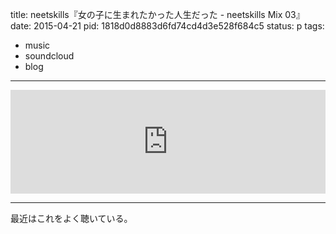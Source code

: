 title: neetskills『女の子に生まれたかった人生だった - neetskills Mix 03』
date: 2015-04-21
pid: 1818d0d8883d6fd74cd4d3e528f684c5
status: p
tags:
- music
- soundcloud
- blog
---

<iframe width="100%" height="166" scrolling="no" frameborder="no" src="https://w.soundcloud.com/player/?url=https%3A//api.soundcloud.com/tracks/188267589&amp;color=ff5500&amp;auto_play=false&amp;hide_related=false&amp;show_comments=true&amp;show_user=true&amp;show_reposts=false"></iframe>

----

最近はこれをよく聴いている。
